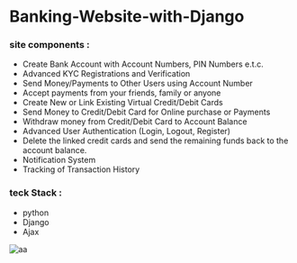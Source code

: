 # Banking-Website-with-Django

### site components :
    
  - Create Bank Account with Account Numbers, PIN Numbers e.t.c.
  - Advanced KYC Registrations and Verification
  - Send Money/Payments to Other Users using Account Number
  - Accept payments from your friends, family or anyone
  - Create New or Link Existing Virtual Credit/Debit Cards
  - Send Money to Credit/Debit Card for Online purchase or Payments
  - Withdraw money from Credit/Debit Card to Account Balance
  - Advanced User Authentication (Login, Logout, Register)
  - Delete the linked credit cards and send the remaining funds back to the account balance.
  - Notification System
  - Tracking of Transaction History


### teck Stack :
  - python
  - Django  
  - Ajax    


![aa](https://github.com/user-attachments/assets/67e9d853-67b2-428a-b84e-a54b1b18b11d)
